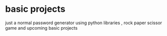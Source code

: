 # basic projects
just a normal password generator using python libraries , rock paper scissor game and upcoming basic projects
